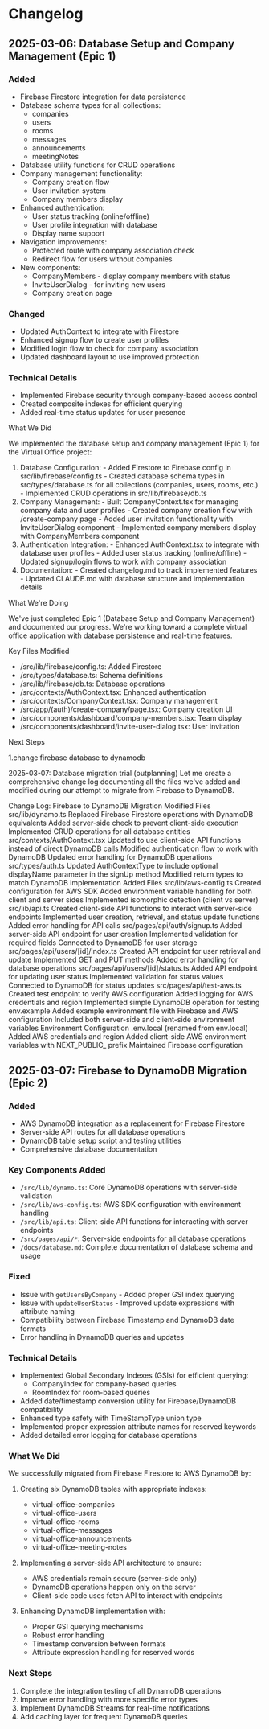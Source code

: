 # Changelog

## 2025-03-06: Database Setup and Company Management (Epic 1)

### Added
- Firebase Firestore integration for data persistence
- Database schema types for all collections:
  - companies
  - users
  - rooms
  - messages
  - announcements
  - meetingNotes
- Database utility functions for CRUD operations
- Company management functionality:
  - Company creation flow
  - User invitation system
  - Company members display
- Enhanced authentication:
  - User status tracking (online/offline)
  - User profile integration with database
  - Display name support
- Navigation improvements:
  - Protected route with company association check
  - Redirect flow for users without companies
- New components:
  - CompanyMembers - display company members with status
  - InviteUserDialog - for inviting new users
  - Company creation page

### Changed
- Updated AuthContext to integrate with Firestore
- Enhanced signup flow to create user profiles
- Modified login flow to check for company association
- Updated dashboard layout to use improved protection

### Technical Details
- Implemented Firebase security through company-based access control
- Created composite indexes for efficient querying
- Added real-time status updates for user presence

 What We Did

  We implemented the database setup and company management (Epic 1) for the Virtual Office project:

  1. Database Configuration:
    - Added Firestore to Firebase config in src/lib/firebase/config.ts
    - Created database schema types in src/types/database.ts for all collections (companies, users, rooms, etc.)
    - Implemented CRUD operations in src/lib/firebase/db.ts
  2. Company Management:
    - Built CompanyContext.tsx for managing company data and user profiles
    - Created company creation flow with /create-company page
    - Added user invitation functionality with InviteUserDialog component
    - Implemented company members display with CompanyMembers component
  3. Authentication Integration:
    - Enhanced AuthContext.tsx to integrate with database user profiles
    - Added user status tracking (online/offline)
    - Updated signup/login flows to work with company association
  4. Documentation:
    - Created changelog.md to track implemented features
    - Updated CLAUDE.md with database structure and implementation details

  What We're Doing

  We've just completed Epic 1 (Database Setup and Company Management) and documented our progress. We're working toward a complete virtual office application with database persistence and real-time features.

  Key Files Modified

  - /src/lib/firebase/config.ts: Added Firestore
  - /src/types/database.ts: Schema definitions
  - /src/lib/firebase/db.ts: Database operations
  - /src/contexts/AuthContext.tsx: Enhanced authentication
  - /src/contexts/CompanyContext.tsx: Company management
  - /src/app/(auth)/create-company/page.tsx: Company creation UI
  - /src/components/dashboard/company-members.tsx: Team display
  - /src/components/dashboard/invite-user-dialog.tsx: User invitation

  Next Steps

  1.change firebase database to dynamodb 


2025-03-07: Database migration trial (outplanning)
  Let me create a comprehensive change log documenting all the files we've added and modified during our attempt to migrate from Firebase to DynamoDB.

Change Log: Firebase to DynamoDB Migration
Modified Files
src/lib/dynamo.ts
Replaced Firebase Firestore operations with DynamoDB equivalents
Added server-side check to prevent client-side execution
Implemented CRUD operations for all database entities
src/contexts/AuthContext.tsx
Updated to use client-side API functions instead of direct DynamoDB calls
Modified authentication flow to work with DynamoDB
Updated error handling for DynamoDB operations
src/types/auth.ts
Updated AuthContextType to include optional displayName parameter in the signUp method
Modified return types to match DynamoDB implementation
Added Files
src/lib/aws-config.ts
Created configuration for AWS SDK
Added environment variable handling for both client and server sides
Implemented isomorphic detection (client vs server)
src/lib/api.ts
Created client-side API functions to interact with server-side endpoints
Implemented user creation, retrieval, and status update functions
Added error handling for API calls
src/pages/api/auth/signup.ts
Added server-side API endpoint for user creation
Implemented validation for required fields
Connected to DynamoDB for user storage
src/pages/api/users/[id]/index.ts
Created API endpoint for user retrieval and update
Implemented GET and PUT methods
Added error handling for database operations
src/pages/api/users/[id]/status.ts
Added API endpoint for updating user status
Implemented validation for status values
Connected to DynamoDB for status updates
src/pages/api/test-aws.ts
Created test endpoint to verify AWS configuration
Added logging for AWS credentials and region
Implemented simple DynamoDB operation for testing
env.example
Added example environment file with Firebase and AWS configuration
Included both server-side and client-side environment variables
Environment Configuration
.env.local (renamed from env.local)
Added AWS credentials and region
Added client-side AWS environment variables with NEXT_PUBLIC_ prefix
Maintained Firebase configuration
## 2025-03-07: Firebase to DynamoDB Migration (Epic 2)

### Added
- AWS DynamoDB integration as a replacement for Firebase Firestore
- Server-side API routes for all database operations
- DynamoDB table setup script and testing utilities
- Comprehensive database documentation

### Key Components Added
- `/src/lib/dynamo.ts`: Core DynamoDB operations with server-side validation
- `/src/lib/aws-config.ts`: AWS SDK configuration with environment handling
- `/src/lib/api.ts`: Client-side API functions for interacting with server endpoints
- `/src/pages/api/*`: Server-side endpoints for all database operations
- `/docs/database.md`: Complete documentation of database schema and usage

### Fixed
- Issue with `getUsersByCompany` - Added proper GSI index querying
- Issue with `updateUserStatus` - Improved update expressions with attribute naming
- Compatibility between Firebase Timestamp and DynamoDB date formats
- Error handling in DynamoDB queries and updates

### Technical Details
- Implemented Global Secondary Indexes (GSIs) for efficient querying:
  - CompanyIndex for company-based queries
  - RoomIndex for room-based queries
- Added date/timestamp conversion utility for Firebase/DynamoDB compatibility
- Enhanced type safety with TimeStampType union type
- Implemented proper expression attribute names for reserved keywords
- Added detailed error logging for database operations

### What We Did
We successfully migrated from Firebase Firestore to AWS DynamoDB by:

1. Creating six DynamoDB tables with appropriate indexes:
   - virtual-office-companies
   - virtual-office-users
   - virtual-office-rooms
   - virtual-office-messages
   - virtual-office-announcements
   - virtual-office-meeting-notes

2. Implementing a server-side API architecture to ensure:
   - AWS credentials remain secure (server-side only)
   - DynamoDB operations happen only on the server
   - Client-side code uses fetch API to interact with endpoints

3. Enhancing DynamoDB implementation with:
   - Proper GSI querying mechanisms
   - Robust error handling
   - Timestamp conversion between formats
   - Attribute expression handling for reserved words

### Next Steps
1. Complete the integration testing of all DynamoDB operations
2. Improve error handling with more specific error types
3. Implement DynamoDB Streams for real-time notifications
4. Add caching layer for frequent DynamoDB queries